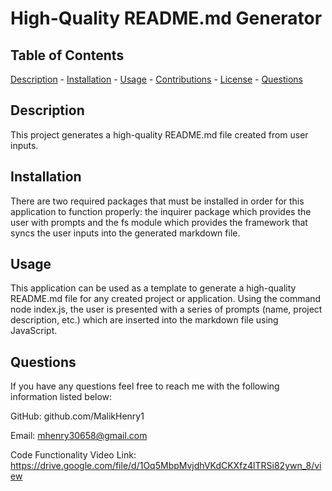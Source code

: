 # High-Quality README.md Generator
 

  ## Table of Contents
  [Description](#description)
    - [Installation](#installation)
    - [Usage](#usage)
    - [Contributions](#contributions)
    - [License](#license)
    - [Questions](#questions)

  ## Description 
  
  This project generates a high-quality README.md file created from user inputs.
    
  ## Installation 
  
  There are two required packages that must be installed in order for this application to function properly: the inquirer package which provides the user with prompts and the fs module which provides the framework that syncs the user inputs into the generated markdown file.

  ## Usage 
  
  This application can be used as a template to generate a high-quality README.md file for any created project or application. Using the command 
  node index.js, the user is presented with a series of prompts (name, project description, etc.) which are inserted into the markdown file using 
  JavaScript.

  ## Questions
  If you have any questions feel free to reach me with the following information listed below:

  GitHub: github.com/MalikHenry1
  
  Email: mhenry30658@gmail.com

  Code Functionality Video Link:  https://drive.google.com/file/d/1Oq5MbpMvjdhVKdCKXfz4lTRSi82ywn_8/view

